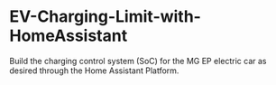 # EV-Charging-Limit-with-HomeAssistant
Build the charging control system (SoC) for the MG EP electric car as desired through the Home Assistant Platform.

